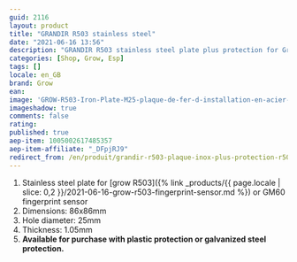 ```yaml
---
guid: 2116
layout: product 
title: "GRANDIR R503 stainless steel"
date: "2021-06-16 13:56"
description: "GRANDIR R503 stainless steel plate plus protection for Grow R503 fingerprint"
categories: [Shop, Grow, Esp]
tags: []
locale: en_GB
brand: Grow
ean: 
image: 'GROW-R503-Iron-Plate-M25-plaque-de-fer-d-installation-en-acier-inoxydable-pour-R503-Module.jpg'
imageshadow: true
comments: false
rating:  
published: true
aep-item: 1005002617485357
aep-item-affiliate: "_DFpjRJ9"
redirect_from: /en/produit/grandir-r503-plaque-inox-plus-protection-r503/
---
```


1. Stainless steel plate for [grow R503]({% link _products/{{ page.locale | slice: 0,2 }}/2021-06-16-grow-r503-fingerprint-sensor.md %}) or GM60 fingerprint sensor
2. Dimensions: 86x86mm
3. Hole diameter: 25mm
4. Thickness: 1.05mm
5. **Available for purchase with plastic protection or galvanized steel protection.**
